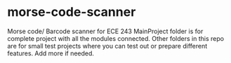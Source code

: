 # morse-code-scanner
Morse code/ Barcode scanner for ECE 243
MainProject folder is for complete project with all the modules connected.
Other folders in this repo are for small test projects where you can test out or prepare different features.
Add more if needed.
